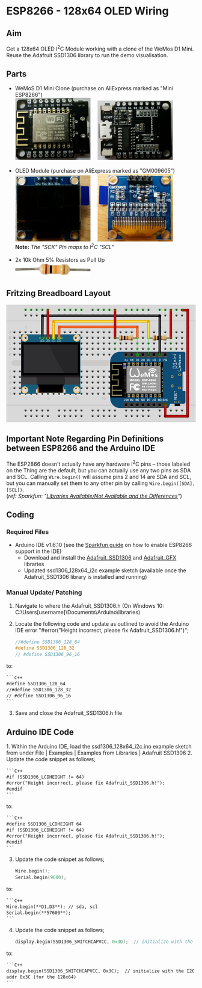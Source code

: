 <h1>ESP8266 - 128x64 OLED Wiring</h1>

<h2>Aim</h2>
Get a 128x64 OLED I<sup>2</sup>C Module working with a clone of the WeMos D1 Mini. Reuse the Adafruit SSD1306 library to run the demo visualisation.
<h2>Parts</h2>
<ul>
 <li>WeMoS D1 Mini Clone (purchase on AliExpress marked as "Mini ESP8266")<BR><img src="./resources/MiniESP8266-Front.jpg" width="200">&nbsp;&nbsp;&nbsp;&nbsp;&nbsp;<img src="./resources/MiniESP8266-Back.jpg" width="200"><i><br><br></i>
<li>OLED Module (purchase on AliExpress marked as "GM009605")
<BR><img src="resources/OLED128x64-GM009605-Front.jpg" width="200">&nbsp;&nbsp;&nbsp;&nbsp;&nbsp;<img src="resources/OLED128x64-GM009605-Back.jpg" width="200"><br><b>Note:</b> <i>The "SCK" Pin maps to I<sup>2</sup>C "SCL"<br>
<br></i>
<li>2x 10k Ohm 5% Resistors as Pull Up<br><img src="./resources/RES10K_MED.jpg" width="200"></li>
</ul>
<h2>Fritzing Breadboard Layout</h2>

<p><img src="resources/OLED_128x64_i2c Breadboard View.png" width="600"></p>
<h2>Important Note Regarding Pin Definitions between ESP8266 and the Arduino IDE</h2>
<p>The ESP2866 doesn't actually have any hardware I<sup>2</sup>C pins – those labeled on the Thing are the default, but you can actually use any two pins as SDA and SCL. Calling <code>Wire.begin()</code>
        will assume pins 2 and 14 are SDA and SCL, but you can manually set them to any other pin by calling
        <code>Wire.begin([SDA], [SCL])</code>.<br>
(<em>ref: Sparkfun: "<a href="https://learn.sparkfun.com/tutorials/esp8266-thing-hookup-guide/using-the-arduino-addon" target="_parent">Libraries Available/Not Available and the Differences</a>"</em>) </p>
<h2>Coding</h2>
<h3>Required Files</h3>
<ul>
  <li>Arduino IDE v1.6.10 (see the <a href="https://learn.sparkfun.com/tutorials/esp8266-thing-hookup-guide/installing-the-esp8266-arduino-addon" target="_self">Sparkfun guide</a> on how to enable ESP8266 support in the IDE)
    <ul>
      <li>Download and install the <a href="https://github.com/adafruit/Adafruit_SSD1306" target="_self">Adafruit_SSD1306</a> and <a href="https://github.com/adafruit/Adafruit-GFX-Library" target="_self">Adafruit_GFX</a> libraries</li>
      <li>Updated ssd1306_128x64_i2c example sketch (available once the Adafruit_SSD1306 library is installed and running)</li>
    </ul>
  </li>
</ul>
<h3>Manual Update/ Patching </h3>

1. Navigate to where the Adafruit_SSD1306.h (On Windows 10: C:\Users\[username]\Documents\Arduino\libraries)
2. Locate the following code and update as outlined to avoid the Arduino IDE error &quot;#error("Height incorrect, please fix Adafruit_SSD1306.h!")&quot;;

    ```C++
    //#define SSD1306_128_64
    #define SSD1306_128_32
    // #define SSD1306_96_16
    ```
to:

    ```C++
    #define SSD1306_128_64
    //#define SSD1306_128_32
    // #define SSD1306_96_16
    ```
3. Save and close the Adafruit_SSD1306.h file

<H2>Arduino IDE Code</H2>
1. Within the Arduino IDE, load the ssd1306_128x64_i2c.ino example sketch from under File | Examples | Examples from Libraries | Adafruit SSD1306
2. Update the code snippet as follows;

    ```C++ 
    #if (SSD1306_LCDHEIGHT != 64)
    #error("Height incorrect, please fix Adafruit_SSD1306.h!");
    #endif
	```
to:

    ```C++ 
    #define SSD1306_LCDHEIGHT 64
    #if (SSD1306_LCDHEIGHT != 64)
    #error("Height incorrect, please fix Adafruit_SSD1306.h!");
    #endif
	```
  
3. Update the code snippet as follows;

    ```C++ 
    Wire.begin();
    Serial.begin(9600);
	```
to:

    ```C++ 
	Wire.begin(**D1,D3**); // sda, scl             
    Serial.begin(**57600**);
	```
4. Update the code snippet as follows;
    
    ```C++ 
	display.begin(SSD1306_SWITCHCAPVCC, 0x3D);  // initialize with the I2C addr 0x3D (for the 128x64)
	```
to:
    
    ```C++ 
	display.begin(SSD1306_SWITCHCAPVCC, 0x3C);  // initialize with the I2C addr 0x3C (for the 128x64)
	```